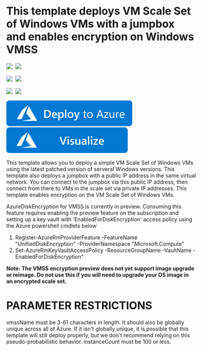 # This template deploys VM Scale Set of Windows VMs with a jumpbox and enables encryption on Windows VMSS

<IMG SRC="https://azurequickstartsservice.blob.core.windows.net/badges/201-encrypt-vmss-windows-jumpbox/PublicLastTestDate.svg" />&nbsp;
<IMG SRC="https://azurequickstartsservice.blob.core.windows.net/badges/201-encrypt-vmss-windows-jumpbox/PublicDeployment.svg" />&nbsp;

<IMG SRC="https://azurequickstartsservice.blob.core.windows.net/badges/201-encrypt-vmss-windows-jumpbox/FairfaxLastTestDate.svg" />&nbsp;
<IMG SRC="https://azurequickstartsservice.blob.core.windows.net/badges/201-encrypt-vmss-windows-jumpbox/FairfaxDeployment.svg" />&nbsp;

<IMG SRC="https://azurequickstartsservice.blob.core.windows.net/badges/201-encrypt-vmss-windows-jumpbox/BestPracticeResult.svg" />&nbsp;
<IMG SRC="https://azurequickstartsservice.blob.core.windows.net/badges/201-encrypt-vmss-windows-jumpbox/CredScanResult.svg" />&nbsp;

<a href="https://portal.azure.com/#create/Microsoft.Template/uri/https%3A%2F%2Fraw.githubusercontent.com%2FAzure%2Fazure-quickstart-templates%2Fmaster%2F201-encrypt-vmss-windows-jumpbox%2Fazuredeploy.json" target="_blank">
    <img src="https://raw.githubusercontent.com/Azure/azure-quickstart-templates/master/1-CONTRIBUTION-GUIDE/images/deploytoazure.svg?sanitize=true"/>
</a>
<a href="http://armviz.io/#/?load=https%3A%2F%2Fraw.githubusercontent.com%2FAzure%2Fazure-quickstart-templates%2Fmaster%2F201-encrypt-vmss-windows-jumpbox%2Fazuredeploy.json" target="_blank">
    <img src="https://raw.githubusercontent.com/Azure/azure-quickstart-templates/master/1-CONTRIBUTION-GUIDE/images/visualizebutton.svg?sanitize=true"/>
</a>

This template allows you to deploy a simple VM Scale Set of Windows VMs using the latest patched version of serveral Windows versions. This template also deploys a jumpbox with a public IP address in the same virtual network. You can connect to the jumpbox via this public IP address, then connect from there to VMs in the scale set via private IP addresses.
This template enables encryption on the VM Scale Set of Windows VMs.

AzureDiskEncryption for VMSS is currently in preview. Consuming this feature requires enabling the preview feature on the subscription and setting up a key vault with 'EnabledForDiskEncryption' access policy using the Azure powershell cmdlets below 
1. Register-AzureRmProviderFeature -FeatureName "UnifiedDiskEncryption" -ProviderNamespace "Microsoft.Compute"
2. Set-AzureRmKeyVaultAccessPolicy -ResourceGroupName <rgName> -VaultName <vaultName> -EnabledForDiskEncryption"

__Note: The VMSS encryption preview does not yet support image upgrade or reimage. Do not use this if you will need to upgrade your OS image in an encrypted scale set.__

PARAMETER RESTRICTIONS
======================

vmssName must be 3-61 characters in length. It should also be globally unique across all of Azure. If it isn't globally unique, it is possible that this template will still deploy properly, but we don't recommend relying on this pseudo-probabilistic behavior.
instanceCount must be 100 or less.

